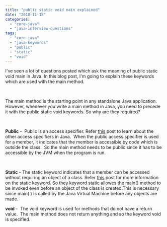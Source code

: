 ```yaml
---
title: "public static void main explained"
date: "2018-11-18"
categories: 
  - "core-java"
  - "java-interview-questions"
tags: 
  - "core-java"
  - "java-keywords"
  - "public"
  - "static"
  - "void"
---
```


I've seen a lot of questions posted which ask the meaning of public static void main in Java. In this blog post, I'm going to explain these keywords which are used with the main method.

 

The main method is the starting point in any standalone Java application. However, whenever you write a main method in Java, you need to precede it with the public static void keywords. So why are they required?

 

**Public** -  Public is an access specifier. Refer [this](http://learnjava.co.in/java-access-specifiers-explained/) post to learn about the other access specifiers in Java.  When the public access specifier is used for a member, it indicates that the member is accessible by code which is outside the class.  So the main method needs to be public since it has to be accessible by the JVM when the program is run.

 

**Static** - The static keyword indicates that a member can be accessed  without requiring an object of a class. Refer [this](http://learnjava.co.in/static-keyword-explained/) post for more information on the static keyword. So they keyword static allowes the main() method to be invoked even before an object of the class is created.This is necessary since main( ) is called by the Java Virtual Machine before any objects are made.

**void** -  The void keyword is used for methods that do not have a return value.  The main method does not return anything and so the keyword void is specified.
